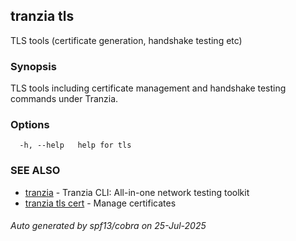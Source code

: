 ## tranzia tls

TLS tools (certificate generation, handshake testing etc)

### Synopsis

TLS tools including certificate management and handshake testing commands under Tranzia.

### Options

```
  -h, --help   help for tls
```

### SEE ALSO

* [tranzia](tranzia.md)	 - Tranzia CLI: All-in-one network testing toolkit
* [tranzia tls cert](tranzia_tls_cert.md)	 - Manage certificates

###### Auto generated by spf13/cobra on 25-Jul-2025
